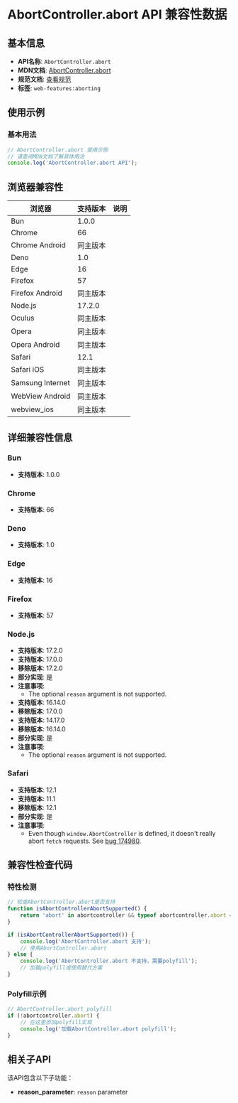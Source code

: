 # AbortController.abort API 兼容性数据

## 基本信息

- **API名称**: `AbortController.abort`
- **MDN文档**: [AbortController.abort](https://developer.mozilla.org/docs/Web/API/AbortController/abort)
- **规范文档**: [查看规范](https://dom.spec.whatwg.org/#ref-for-dom-abortcontroller-abortcontroller①)
- **标签**: `web-features:aborting`

## 使用示例

### 基本用法

```javascript
// AbortController.abort 使用示例
// 请查阅MDN文档了解具体用法
console.log('AbortController.abort API');
```

## 浏览器兼容性

| 浏览器 | 支持版本 | 说明 |
|--------|----------|------|
| Bun | 1.0.0 |  |
| Chrome | 66 |  |
| Chrome Android | 同主版本 |  |
| Deno | 1.0 |  |
| Edge | 16 |  |
| Firefox | 57 |  |
| Firefox Android | 同主版本 |  |
| Node.js | 17.2.0 |  |
| Oculus | 同主版本 |  |
| Opera | 同主版本 |  |
| Opera Android | 同主版本 |  |
| Safari | 12.1 |  |
| Safari iOS | 同主版本 |  |
| Samsung Internet | 同主版本 |  |
| WebView Android | 同主版本 |  |
| webview_ios | 同主版本 |  |

## 详细兼容性信息

### Bun

- **支持版本**: 1.0.0

### Chrome

- **支持版本**: 66

### Deno

- **支持版本**: 1.0

### Edge

- **支持版本**: 16

### Firefox

- **支持版本**: 57

### Node.js

- **支持版本**: 17.2.0
- **支持版本**: 17.0.0
- **移除版本**: 17.2.0
- **部分实现**: 是
- **注意事项**:
  - The optional `reason` argument is not supported.
- **支持版本**: 16.14.0
- **移除版本**: 17.0.0
- **支持版本**: 14.17.0
- **移除版本**: 16.14.0
- **部分实现**: 是
- **注意事项**:
  - The optional `reason` argument is not supported.

### Safari

- **支持版本**: 12.1
- **支持版本**: 11.1
- **移除版本**: 12.1
- **部分实现**: 是
- **注意事项**:
  - Even though `window.AbortController` is defined, it doesn't really abort `fetch` requests. See [bug 174980](https://webkit.org/b/174980).

## 兼容性检查代码

### 特性检测

```javascript
// 检查AbortController.abort是否支持
function isAbortControllerAbortSupported() {
    return 'abort' in abortcontroller && typeof abortcontroller.abort === 'function';
}

if (isAbortControllerAbortSupported()) {
    console.log('AbortController.abort 支持');
    // 使用AbortController.abort
} else {
    console.log('AbortController.abort 不支持，需要polyfill');
    // 加载polyfill或使用替代方案
}
```

### Polyfill示例

```javascript
// AbortController.abort polyfill
if (!abortcontroller.abort) {
    // 在这里添加polyfill实现
    console.log('加载AbortController.abort polyfill');
}
```

## 相关子API

该API包含以下子功能：

- **reason_parameter**: `reason` parameter

